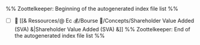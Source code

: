 %% Zoottelkeeper: Beginning of the autogenerated index file list  %%
- [ ] 📄 [[& Ressources/@ Ec 💰/Bourse 👛/Concepts/Shareholder Value Added (SVA) &|Shareholder Value Added (SVA) &]]
%% Zoottelkeeper: End of the autogenerated index file list  %%
